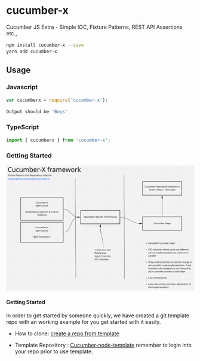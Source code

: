 # cucumber-x
Cucumber JS Extra - Simple IOC, Fixture Patterns, REST API Assertions etc.,

```sh
npm install cucumber-x --save
yarn add cucumber-x
```
 
## Usage

### Javascript

```javascript
var cucumberx = require('cucumber-x');
```

```sh
Output should be 'Boys'
```
### TypeScript
```typescript
import { cucumberx } from 'cucumber-x';

```

### Getting Started

![arch](https://github.com/qamatic/cucumber-x/blob/master/docs/cucumber-x.png) 



#### Getting Started

In order to get started by someone quickly, we have created a git template repo with an working example for you get started with it easily.


* How to clone:  [create a repo from template](https://help.github.com/en/articles/creating-a-repository-from-a-template)


* Template Repository : [Cucumber-node-template](https://github.com/qamatic/cucumber-node-template)
remember to login into your repo prior to use template.
